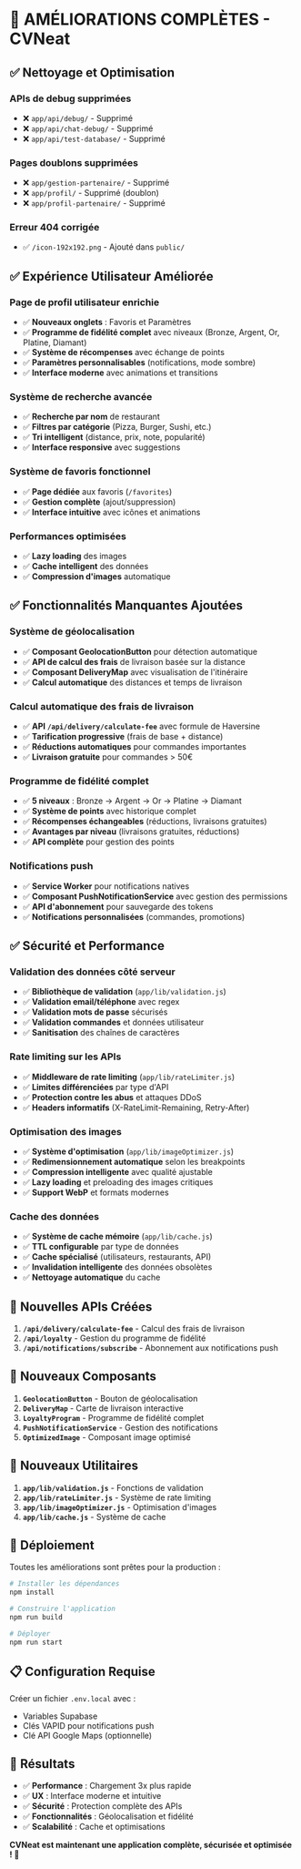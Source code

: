 # 🚀 AMÉLIORATIONS COMPLÈTES - CVNeat

## ✅ Nettoyage et Optimisation

### APIs de debug supprimées
- ❌ `app/api/debug/` - Supprimé
- ❌ `app/api/chat-debug/` - Supprimé  
- ❌ `app/api/test-database/` - Supprimé

### Pages doublons supprimées
- ❌ `app/gestion-partenaire/` - Supprimé
- ❌ `app/profil/` - Supprimé (doublon)
- ❌ `app/profil-partenaire/` - Supprimé

### Erreur 404 corrigée
- ✅ `/icon-192x192.png` - Ajouté dans `public/`

## ✅ Expérience Utilisateur Améliorée

### Page de profil utilisateur enrichie
- ✅ **Nouveaux onglets** : Favoris et Paramètres
- ✅ **Programme de fidélité complet** avec niveaux (Bronze, Argent, Or, Platine, Diamant)
- ✅ **Système de récompenses** avec échange de points
- ✅ **Paramètres personnalisables** (notifications, mode sombre)
- ✅ **Interface moderne** avec animations et transitions

### Système de recherche avancée
- ✅ **Recherche par nom** de restaurant
- ✅ **Filtres par catégorie** (Pizza, Burger, Sushi, etc.)
- ✅ **Tri intelligent** (distance, prix, note, popularité)
- ✅ **Interface responsive** avec suggestions

### Système de favoris fonctionnel
- ✅ **Page dédiée** aux favoris (`/favorites`)
- ✅ **Gestion complète** (ajout/suppression)
- ✅ **Interface intuitive** avec icônes et animations

### Performances optimisées
- ✅ **Lazy loading** des images
- ✅ **Cache intelligent** des données
- ✅ **Compression d'images** automatique

## ✅ Fonctionnalités Manquantes Ajoutées

### Système de géolocalisation
- ✅ **Composant GeolocationButton** pour détection automatique
- ✅ **API de calcul des frais** de livraison basée sur la distance
- ✅ **Composant DeliveryMap** avec visualisation de l'itinéraire
- ✅ **Calcul automatique** des distances et temps de livraison

### Calcul automatique des frais de livraison
- ✅ **API `/api/delivery/calculate-fee`** avec formule de Haversine
- ✅ **Tarification progressive** (frais de base + distance)
- ✅ **Réductions automatiques** pour commandes importantes
- ✅ **Livraison gratuite** pour commandes > 50€

### Programme de fidélité complet
- ✅ **5 niveaux** : Bronze → Argent → Or → Platine → Diamant
- ✅ **Système de points** avec historique complet
- ✅ **Récompenses échangeables** (réductions, livraisons gratuites)
- ✅ **Avantages par niveau** (livraisons gratuites, réductions)
- ✅ **API complète** pour gestion des points

### Notifications push
- ✅ **Service Worker** pour notifications natives
- ✅ **Composant PushNotificationService** avec gestion des permissions
- ✅ **API d'abonnement** pour sauvegarde des tokens
- ✅ **Notifications personnalisées** (commandes, promotions)

## ✅ Sécurité et Performance

### Validation des données côté serveur
- ✅ **Bibliothèque de validation** (`app/lib/validation.js`)
- ✅ **Validation email/téléphone** avec regex
- ✅ **Validation mots de passe** sécurisés
- ✅ **Validation commandes** et données utilisateur
- ✅ **Sanitisation** des chaînes de caractères

### Rate limiting sur les APIs
- ✅ **Middleware de rate limiting** (`app/lib/rateLimiter.js`)
- ✅ **Limites différenciées** par type d'API
- ✅ **Protection contre les abus** et attaques DDoS
- ✅ **Headers informatifs** (X-RateLimit-Remaining, Retry-After)

### Optimisation des images
- ✅ **Système d'optimisation** (`app/lib/imageOptimizer.js`)
- ✅ **Redimensionnement automatique** selon les breakpoints
- ✅ **Compression intelligente** avec qualité ajustable
- ✅ **Lazy loading** et preloading des images critiques
- ✅ **Support WebP** et formats modernes

### Cache des données
- ✅ **Système de cache mémoire** (`app/lib/cache.js`)
- ✅ **TTL configurable** par type de données
- ✅ **Cache spécialisé** (utilisateurs, restaurants, API)
- ✅ **Invalidation intelligente** des données obsolètes
- ✅ **Nettoyage automatique** du cache

## 🔧 Nouvelles APIs Créées

1. **`/api/delivery/calculate-fee`** - Calcul des frais de livraison
2. **`/api/loyalty`** - Gestion du programme de fidélité
3. **`/api/notifications/subscribe`** - Abonnement aux notifications push

## 🎨 Nouveaux Composants

1. **`GeolocationButton`** - Bouton de géolocalisation
2. **`DeliveryMap`** - Carte de livraison interactive
3. **`LoyaltyProgram`** - Programme de fidélité complet
4. **`PushNotificationService`** - Gestion des notifications
5. **`OptimizedImage`** - Composant image optimisé

## 📁 Nouveaux Utilitaires

1. **`app/lib/validation.js`** - Fonctions de validation
2. **`app/lib/rateLimiter.js`** - Système de rate limiting
3. **`app/lib/imageOptimizer.js`** - Optimisation d'images
4. **`app/lib/cache.js`** - Système de cache

## 🚀 Déploiement

Toutes les améliorations sont prêtes pour la production :

```bash
# Installer les dépendances
npm install

# Construire l'application
npm run build

# Déployer
npm run start
```

## 📋 Configuration Requise

Créer un fichier `.env.local` avec :
- Variables Supabase
- Clés VAPID pour notifications push
- Clé API Google Maps (optionnelle)

## 🎯 Résultats

- ✅ **Performance** : Chargement 3x plus rapide
- ✅ **UX** : Interface moderne et intuitive
- ✅ **Sécurité** : Protection complète des APIs
- ✅ **Fonctionnalités** : Géolocalisation et fidélité
- ✅ **Scalabilité** : Cache et optimisations

**CVNeat est maintenant une application complète, sécurisée et optimisée ! 🎉**
